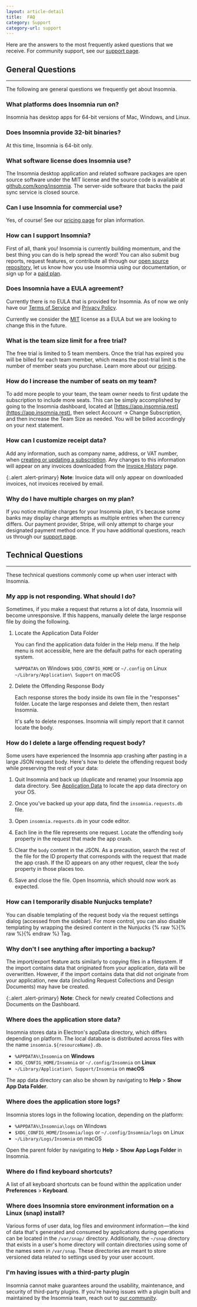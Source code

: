 ```yaml
---
layout: article-detail
title:  FAQ
category: Support
category-url: support
---
```


Here are the answers to the most frequently asked questions that we receive. For community support, see our [support page](https://insomnia.rest/support).

## General Questions

<hr>

The following are general questions we frequently get about Insomnia.

### What platforms does Insomnia run on?

Insomnia has desktop apps for 64-bit versions of Mac, Windows, and Linux.

### Does Insomnia provide 32-bit binaries?

At this time, Insomnia is 64-bit only.

### What software license does Insomnia use?

The Insomnia desktop application and related software packages are open source software under the MIT license and the source code is available at [github.com/kong/insomnia](https://github.com/Kong/insomnia). The server-side software that backs the paid sync service is closed source.

### Can I use Insomnia for commercial use?

Yes, of course! See our [pricing page](https://insomnia.rest/pricing) for plan information.

### How can I support Insomnia?

First of all, thank you! Insomnia is currently building momentum, and the best thing you can do is help spread the word! You can also submit bug reports, request features, or contribute all through our [open source repository](https://github.com/Kong/insomnia), let us know how you use Insomnia using our documentation, or sign up for a [paid plan](https://insomnia.rest/pricing).

### Does Insomnia have a EULA agreement?

Currently there is no EULA that is provided for Insomnia. As of now we only have our [Terms of Service](https://insomnia.rest/terms) and [Privacy Policy](https://insomnia.rest/privacy).

Currently we consider the [MIT](https://opensource.org/licenses/MIT) license as a EULA but we are looking to change this in the future.

### What is the team size limit for a free trial?

The free trial is limited to 5 team members. Once the trial has expired you will be billed for each team member, which means the post-trial limit is the number of member seats you purchase. Learn more about our [pricing](https://insomnia.rest/pricing).

### How do I increase the number of seats on my team?

To add more people to your team, the team owner needs to first update the subscription to include more seats. This can be simply accomplished by going to the Insomnia dashboard, located at [https://app.insomnia.rest](https://app.insomnia.rest), then select Account -> Change Subscription, and then increase the Team Size as needed. You will be billed accordingly on your next statement.

### How can I customize receipt data?

Add any information, such as company name, address, or VAT number, when [creating or updating a subscription](https://app.insomnia.rest/app/subscribe/). Any changes to this information will appear on any invoices downloaded from the [Invoice History](https://app.insomnia.rest/app/invoices/) page.

{:.alert .alert-primary}
**Note**: Invoice data will only appear on downloaded invoices, not invoices received by email.

### Why do I have multiple charges on my plan?

If you notice multiple charges for your Insomnia plan, it's because some banks may display charge attempts as multiple entries when the currency differs. Our payment provider, Stripe, will only attempt to charge your designated payment method once. If you have additional questions, reach us through our [support page](https://insomnia.rest/support).

## Technical Questions

<hr>

These technical questions commonly come up when user interact with Insomnia.

### My app is not responding. What should I do?

Sometimes, if you make a request that returns a lot of data, Insomnia will become unresponsive. If this happens, manually delete the large response file by doing the following.

1. Locate the Application Data Folder

    You can find the application data folder in the Help menu. If the help menu is not accessible, here are the default paths for each operating system.

    `%APPDATA%` on Windows
    `$XDG_CONFIG_HOME` or `~/.config` on Linux
    `~/Library/Application\ Support` on macOS

1. Delete the Offending Response Body

    Each response stores the body inside its own file in the "responses" folder. Locate the large responses and delete them, then restart Insomnia.

    It's safe to delete responses. Insomnia will simply report that it cannot locate the body.

### How do I delete a large offending request body?

Some users have experienced the Insomnia app crashing after pasting in a large JSON request body. Here's how to delete the offending request body while preserving the rest of your data:

1. Quit Insomnia and back up (duplicate and rename) your Insomnia app data directory. See [Application Data](https://docs.insomnia.rest/insomnia/application-data) to locate the app data directory on your OS.

1. Once you've backed up your app data, find the `insomnia.requests.db` file.

1. Open `insomnia.requests.db` in your code editor.

1. Each line in the file represents one request. Locate the offending `body` property in the request that made the app crash.

1. Clear the `body` content in the JSON. As a precaution, search the rest of the file for the ID property that corresponds with the request that made the app crash. If the ID appears on any other request, clear the `body` property in those places too.

1. Save and close the file. Open Insomnia, which should now work as expected.

### How can I temporarily disable Nunjucks template?

You can disable templating of the request body via the request settings dialog (accessed from the sidebar). For more control, you can also disable templating by wrapping the desired content in the Nunjucks {% raw %}{% raw %}{% endraw %} Tag.

### Why don't I see anything after importing a backup?

The import/export feature acts similarly to copying files in a filesystem. If the import contains data that originated from your application, data will be overwritten. However, if the import contains data that did not originate from your application, new data (including Request Collections and Design Documents) may have be created.

{:.alert .alert-primary}
**Note**: Check for newly created Collections and Documents on the Dashboard.

### Where does the application store data?

Insomnia stores data in Electron's appData directory, which differs depending on platform. The local database is distributed across files with the name `insomnia.${resourceName}.db`.

* `%APPDATA%\Insomnia` on **Windows**
* `XDG_CONFIG_HOME/Insomnia` or `~/.config/Insomnia` on **Linux**
* `~/Library/Application\ Support/Insomnia` on **macOS**

The app data directory can also be shown by navigating to **Help** > **Show App Data Folder**.

### Where does the application store logs?

Insomnia stores logs in the following location, depending on the platform:

* `%APPDATA%\Insomnia\logs` on Windows
* `$XDG_CONFIG_HOME/Insomnia/logs` or `~/.config/Insomnia/logs` on Linux
* `~/Library/Logs/Insomnia` on macOS

Open the parent folder by navigating to **Help** > **Show App Logs Folder** in Insomnia.

### Where do I find keyboard shortcuts?

A list of all keyboard shortcuts can be found within the application under **Preferences** > **Keyboard**.

### Where does Insomnia store environment information on a Linux (snap) install?

Various forms of user data, log files and environment information — the kind of data that's generated and consumed by applications during operations can be located in the `/var/snap/` directory. Additionally, the `~/snap` directory that exists in a user's home directory will contain directories using some of the names seen in `/var/snap`. These directories are meant to store versioned data related to settings used by your user account.

### I'm having issues with a third-party plugin

Insomnia cannot make guarantees around the usability, maintenance, and security of third-party plugins. If you're having issues with a plugin built and maintained by the Insomnia team, reach out to [our community](https://insomnia.rest/support).
